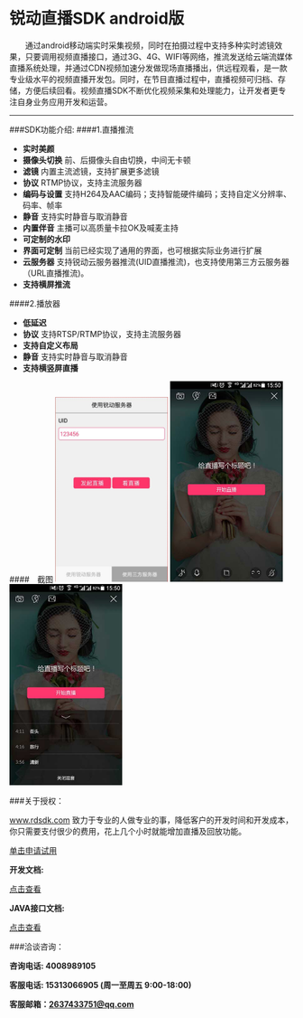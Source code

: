 # 锐动直播SDK android版
&emsp;&emsp;通过android移动端实时采集视频，同时在拍摄过程中支持多种实时滤镜效果，只要调用视频直播接口，通过3G、4G、WIFI等网络，推流发送给云端流媒体直播系统处理，并通过CDN视频加速分发做现场直播播出，供远程观看，是一款专业级水平的视频直播开发包。同时，在节目直播过程中，直播视频可归档、存储，方便后续回看。视频直播SDK不断优化视频采集和处理能力，让开发者更专注自身业务应用开发和运营。

-------------------

###SDK功能介绍:
####1.直播推流
* **实时美颜**	
* **摄像头切换** 前、后摄像头自由切换，中间无卡顿
* **滤镜** 	内置主流滤镜，支持扩展更多滤镜
* **协议** 	RTMP协议，支持主流服务器
* **编码与设置**  支持H264及AAC编码；支持智能硬件编码；支持自定义分辨率、码率、帧率
* **静音** 支持实时静音与取消静音
* **内置伴音** 主播可以高质量卡拉OK及喊麦主持
* **可定制的水印**
* **界面可定制** 当前已经实现了通用的界面，也可根据实际业务进行扩展
* **云服务器** 支持锐动云服务器推流(UID直播推流)，也支持使用第三方云服务器（URL直播推流)。
* **支持横屏推流**
	
####2.播放器
* **低延迟**
* **协议** 	支持RTSP/RTMP协议，支持主流服务器
* **支持自定义布局**
* **静音** 支持实时静音与取消静音
* **支持横竖屏直播**

####&emsp;截图
<img src="website/static/live1.jpg" width = "200" /> <img src="website/static/live2.jpg" width = "200" /> <img src="website/static/live3.jpg" width = "200" />


###关于授权：

www.rdsdk.com 致力于专业的人做专业的事，降低客户的开发时间和开发成本，你只需要支付很少的费用，花上几个小时就能增加直播及回放功能。

[单击申请试用](http://dianbook.17rd.com/business/verify/login)

**开发文档:**

[点击查看](https://rdsdk.github.io/rdLiveSDK-for-Android/Android%E9%94%90%E5%8A%A8%E6%89%8B%E6%9C%BA%E7%9B%B4%E6%92%ADSDK%E6%96%87%E6%A1%A3.pdf)

**JAVA接口文档:**

[点击查看](https://rdsdk.github.io/rdLiveSDK-for-Android/RDLiveSDK/docs/com.rd.live/index.html)

###洽谈咨询：

**咨询电话: 4008989105**

**客服电话: 15313066905 (周一至周五 9:00-18:00)**

**客服邮箱：<2637433751@qq.com>**


